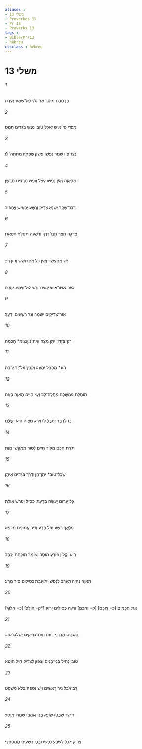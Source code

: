 ```yaml
---
aliases : 
- משלי 13
- Proverbes 13
- Pr 13
- Proverbs 13
tags : 
- Bible/Pr/13
- hébreu
cssclass : hébreu
---
```


# משלי 13

###### 1
בֵּן חָכָם מוּסַר אָב וְלֵץ לֹא־שָׁמַע גְּעָרָה׃
###### 2
מִפְּרִי פִי־אִישׁ יֹאכַל טֹוב וְנֶפֶשׁ בֹּגְדִים חָמָס׃
###### 3
נֹצֵר פִּיו שֹׁמֵר נַפְשֹׁו פֹּשֵׂק שְׂפָתָיו מְחִתָּה־לֹו׃
###### 4
מִתְאַוָּה וָאַיִן נַפְשֹׁו עָצֵל וְנֶפֶשׁ חָרֻצִים תְּדֻשָּׁן׃
###### 5
דְּבַר־שֶׁקֶר יִשְׂנָא צַדִּיק וְרָשָׁע יַבְאִישׁ וְיַחְפִּיר׃
###### 6
צְדָקָה תִּצֹּר תָּם־דָּרֶךְ וְרִשְׁעָה תְּסַלֵּף חַטָּאת׃
###### 7
יֵשׁ מִתְעַשֵּׁר וְאֵין כֹּל מִתְרֹושֵׁשׁ וְהֹון רָב׃
###### 8
כֹּפֶר נֶפֶשׁ־אִישׁ עָשְׁרֹו וְרָשׁ לֹא־שָׁמַע גְּעָרָה׃
###### 9
אֹור־צַדִּיקִים יִשְׂמָח וְנֵר רְשָׁעִים יִדְעָךְ׃
###### 10
רַק־בְּזָדֹון יִתֵּן מַצָּה וְאֶת־נֹועָצִימ* חָכְמָה׃
###### 11
הֹונ* מֵהֶבֶל יִמְעָט וְקֹבֵץ עַל־יָד יַרְבֶּה׃
###### 12
תֹּוחֶלֶת מְמֻשָּׁכָה מַחֲלָה־לֵב וְעֵץ חַיִּים תַּאֲוָה בָאָה׃
###### 13
בָּז לְדָבָר יֵחָבֶל לֹו וִירֵא מִצְוָה הוּא יְשֻׁלָּם׃
###### 14
תֹּורַת חָכָם מְקֹור חַיִּים לָסוּר מִמֹּקְשֵׁי מָוֶת׃
###### 15
שֵׂכֶל־טֹוב* יִתֶּן־חֵן וְדֶרֶךְ בֹּגְדִים אֵיתָן׃
###### 16
כָּל־עָרוּם יַעֲשֶׂה בְדָעַת וּכְסִיל יִפְרֹשׂ אִוֶּלֶת׃
###### 17
מַלְאָךְ רָשָׁע יִפֹּל בְּרָע וְצִיר אֱמוּנִים מַרְפֵּא׃
###### 18
רֵישׁ וְקָלֹון פֹּורֵעַ מוּסָר וְשֹׁומֵר תֹּוכַחַת יְכֻבָּד׃
###### 19
תַּאֲוָה נִהְיָה תֶעֱרַב לְנָפֶשׁ וְתֹועֲבַת כְּסִילִים סוּר מֵרָע׃
###### 20
[כ= הָלֹוךְ] [ק= הֹולֵכְ*] אֶת־חֲכָמִים [כ= וַחֲכָם] [ק= יֶחְכָּם] וְרֹעֶה כְסִילִים יֵרֹועַ׃
###### 21
חַטָּאִים תְּרַדֵּף רָעָה וְאֶת־צַדִּיקִים יְשַׁלֶּם־טֹוב׃
###### 22
טֹוב יַנְחִיל בְּנֵי־בָנִים וְצָפוּן לַצַּדִּיק חֵיל חֹוטֵא׃
###### 23
רָב־אֹכֶל נִיר רָאשִׁים וְיֵשׁ נִסְפֶּה בְּלֹא מִשְׁפָּט׃
###### 24
חֹושֵׂךְ שִׁבְטֹו שֹׂונֵא בְנֹו וְאֹהֲבֹו שִׁחֲרֹו מוּסָר׃
###### 25
צַדִּיק אֹכֵל לְשֹׂבַע נַפְשֹׁו וּבֶטֶן רְשָׁעִים תֶּחְסָר׃ ף
